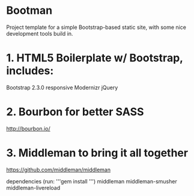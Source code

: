 # Bootman

Project template for a simple Bootstrap-based static site, with some nice development tools build in. 


# 1. HTML5 Boilerplate w/ Bootstrap, includes:
Bootstrap 2.3.0 responsive
Modernizr
jQuery

# 2. Bourbon for better SASS
<http://bourbon.io/>

# 3. Middleman to bring it all together
<https://github.com/middleman/middleman>

dependencies (run: '''gem install <name>''')
middleman
middleman-smusher
middleman-livereload



